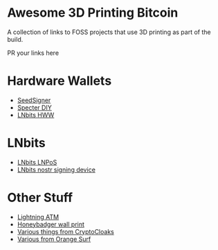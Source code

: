 # Awesome 3D Printing Bitcoin
A collection of links to FOSS projects that use 3D printing as part of the build.

PR your links here

# Hardware Wallets
+ [SeedSigner](https://seedsigner.com/)
+ [Specter DIY](https://github.com/cryptoadvance/specter-diy)
+ [LNbits HWW](https://github.com/lnbits/hardware-wallet)

# LNbits
+ [LNbits LNPoS](https://github.com/lnbits/lnpos)
+ [LNbits nostr signing device](https://github.com/lnbits/nostr-signing-device)

# Other Stuff
+ [Lightning ATM](https://github.com/21isenough/LightningATM)
+ [Honeybadger wall print](https://www.printables.com/model/127656-honey-badger/files)
+ [Various things from CryptoCloaks](https://www.cryptocloaks.com/file-factory)
+ [Various from Orange Surf](https://orange.surf/tag/designs/)
